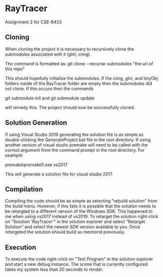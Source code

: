 # RayTracer
Assignment 2 for CSE-8433

## Cloning
When cloning the project it is necessary to recursively clone the submodules associated with it (glm, cimg).

The command is formatted as: git clone --recurse-submodules "the url of this repo"

This should hopefully initialize the submodules. If the cimg, glm, and tinyObj folders inside of the RayTracer folder are empty then the submodules did not clone. If this occurs then the commands

git submodule init
and
git submodule update

will remedy this. The project should now be successfully cloned.

## Solution Generation
If using Visual Studio 2019 generating the solution file is as simple as double-clicking the GenerateProject.bat file in the root directory. If using another version of visual studio premake will need
to be called with the correct argument from the command prompt in the root directory. For example:

premake\premake5.exe vs2017

This will generate a solution file for visual studio 2017.

## Compilation
Compiling the code should be as simple as selecting "rebuild solution" from the build menu. However, if this fails it is possible that the solution needs to be retargted to a different version of the Windows SDK.
This happened to me when using vs2017 instead of vs2019. To retarget the solution right-click on "Solution 'RayTracer'" in the solution explorer and select "Retarget Solution" and select the newest SDK version available to you.
Once retargeted the solution should build as mentiond previously.

## Execution
To execute the code right-click on "Test Program" in the solution explorer and start a new debug instance. The scene that is currently configured takes my system less than 20 seconds to render.